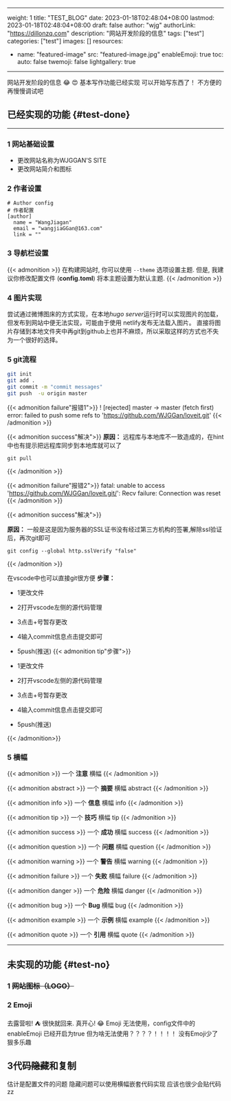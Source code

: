 
---
weight: 1
title: "TEST_BLOG"
date: 2023-01-18T02:48:04+08:00
lastmod: 2023-01-18T02:48:04+08:00
draft: false
author: "wjg"
authorLink: "https://dillonzq.com"
description: "网站开发阶段的信息"
tags: ["test"]
categories: ["test"]
images: []
resources:
- name: "featured-image"
  src: "featured-image.jpg"
enableEmoji: true
toc:
  auto: false
twemoji: false
lightgallery: true
---

网站开发阶段的信息 :joy: 
:heart_eyes:
基本写作功能已经实现
可以开始写东西了！
不方便的再慢慢调试吧
<!--more-->

## 已经实现的功能 {#test-done}
***

### 1 网站基础设置
  * 更改网站名称为WJGGAN'S SITE
  * 更改网站简介和图标

### 2 作者设置

```
# Author config
# 作者配置  
[author]
  name = "WangJiagan"
  email = "wangjiaGGan@163.com"
  link = ""
```

### 3 导航栏设置
{{< admonition >}}
在构建网站时, 你可以使用 `--theme` 选项设置主题. 但是, 我建议你修改配置文件 (**config.toml**) 将本主题设置为默认主题.
{{< /admonition >}}

### 4 图片实现
尝试通过微博图床的方式实现，在本地*hugo server*运行时可以实现图片的加载，但发布到网站中便无法实现，可能由于使用
netlify发布无法载入图片。
直接将图片存储到本地文件夹中再git到github上也并不麻烦，所以采取这样的方式也不失为一个很好的选择。

### 5 git流程
```bash
git init 
git add .
git commit -m "commit messages"
git push  -u origin master
```
{{< admonition failure"报错1">}}
! [rejected]        master -> master (fetch first)
error: failed to push some refs to 'https://github.com/WJGGan/loveit.git'
{{< /admonition >}}

{{< admonition success"解决">}}
**原因：** 远程库与本地库不一致造成的，在hint中也有提示把远程库同步到本地库就可以了
```
git pull
```
{{< /admonition >}}

{{< admonition failure"报错2">}}
fatal: unable to access 'https://github.com/WJGGan/loveit.git/': Recv failure: Connection was reset
{{< /admonition >}}

{{< admonition success"解决">}}

**原因：** 一般是这是因为服务器的SSL证书没有经过第三方机构的签署,解除ssl验证后，再次git即可
```
git config --global http.sslVerify "false"
```
{{< /admonition >}}

在vscode中也可以直接git很方便
**步骤：**
* 1更改文件
* 2打开vscode左侧的源代码管理
* 3点击+号暂存更改
* 4输入commit信息点击提交即可
* 5push(推送)
{{< admonition tip"步骤">}}

* 1更改文件
* 2打开vscode左侧的源代码管理
* 3点击+号暂存更改
* 4输入commit信息点击提交即可
* 5push(推送)

{{< /admonition>}}
### 5 横幅
{{< admonition >}}
一个 **注意** 横幅
{{< /admonition >}}

{{< admonition abstract >}}
一个 **摘要** 横幅
abstract
{{< /admonition >}}

{{< admonition info >}}
一个 **信息** 横幅
info
{{< /admonition >}}

{{< admonition tip >}}
一个 **技巧** 横幅
 tip
{{< /admonition >}}

{{< admonition success >}}
一个 **成功** 横幅
success
{{< /admonition >}}

{{< admonition question >}}
一个 **问题** 横幅
question
{{< /admonition >}}

{{< admonition warning >}}
一个 **警告** 横幅
warning
{{< /admonition >}}

{{< admonition failure >}}
一个 **失败** 横幅
failure
{{< /admonition >}}

{{< admonition danger >}}
一个 **危险** 横幅
danger
{{< /admonition >}}

{{< admonition bug >}}
一个 **Bug** 横幅
bug
{{< /admonition >}}

{{< admonition example >}}
一个 **示例** 横幅
example
{{< /admonition >}}

{{< admonition quote >}}
一个 **引用** 横幅
quote
{{< /admonition >}}
***
## 未实现的功能 {#test-no}

### 1 ~~网站图标（LOGO）~~
   
### 2 Emoji
去露营啦! :tent: 很快就回来.
真开心! :joy:
Emoji 无法使用，config文件中的enableEmoji 
已经开启为true 但为啥无法使用？？？？！！！！
没有Emoji少了狠多乐趣


## 3代码~~隐藏~~和复制
估计是配置文件的问题
隐藏问题可以使用横幅嵌套代码实现
应该也很少会贴代码 
zz